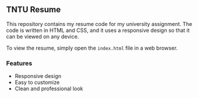 ## TNTU Resume

This repository contains my resume code for my university assignment. The code is written in HTML and CSS, and it uses a responsive design so that it can be viewed on any device.

To view the resume, simply open the `index.html` file in a web browser.

### Features

* Responsive design
* Easy to customize
* Clean and professional look


